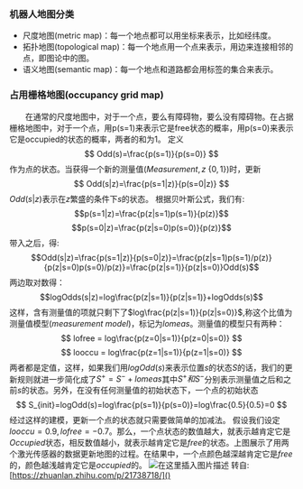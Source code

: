 ### 机器人地图分类
- 尺度地图(metric map)：每一个地点都可以用坐标来表示，比如经纬度。
- 拓扑地图(topological map)：每一个地点用一个点来表示，用边来连接相邻的点，即图论中的图。
- 语义地图(semantic map)：每一个地点和道路都会用标签的集合来表示。

### 占用栅格地图(occupancy grid map)
　　在通常的尺度地图中，对于一个点，要么有障碍物，要么没有障碍物。在占据栅格地图中，对于一个点，用p(s=1)来表示它是free状态的概率，用p(s=0)来表示它是occupied的状态的概率，两者的和为1。
  定义
  $$
  Odd(s)=\frac{p(s=1)}{p(s=0)}
  $$
  作为点的状态。当获得一个新的测量值$(Measurement,z~\{0,1\})$时，更新
  $$
  Odd(s|z)=\frac{p(s=1|z)}{p(s=0|z)}
  $$
  $Odd(s|z)$表示在$z$繁盛的条件下$s$的状态。
  根据贝叶斯公式，我们有:
  $$p(s=1|z)=\frac{p(z|s=1)p(s=1)}{p(z)}$$
  $$p(s=0|z)=\frac{p(z|s=0)p(s=0)}{p(z)}$$
  带入之后，得:
  $$Odd(s|z)=\frac{p(s=1|z)}{p(s=0|z)}=\frac{p(z|s=1)p(s=1)/p(z)}{p(z|s=0)p(s=0)/p(z)}=\frac{p(z|s=1)}{p(z|s=0)}Odd(s)$$
  两边取对数得：
  $$logOdds(s|z)=log\frac{p(z|s=1)}{p(z|s=1)}+logOdds(s)$$
  这样，含有测量值的项就只剩下了$log\frac{p(z|s=1)}{p(z|s=0)}$,称这个比值为测量值模型$(measurement\ model)$，标记为$lomeas$。测量值的模型只有两种：
  $$
  lofree = log\frac{p(z=0|s=1)}{p(z=0|s=0)}
  $$
  $$
  looccu = log\frac{p(z=1|s=1)}{p(z=1|s=0)}
  $$
  两者都是定值，这样，如果我们用$logOdd(s)$来表示位置$s$的状态$S$的话，我们的更新规则就进一步简化成了$S^+=S^-+lomeas$其中$S^+和S^-$分别表示测量值之后和之前$s$的状态。另外，在没有任何测量值的初始状态下，一个点的初始状态
  $$
  S_{init}=logOdd(s)=log\frac{p(s=1)}{p(s=0)}=log\frac{0.5}{0.5}=0
  $$
  经过这样的建模，更新一个点的状态就只需要做简单的加减法。
  假设我们设定$looccu=0.9,lofree=-0.7$。那么，一个点状态的数值越大，就表示越肯定它是$Occupied$状态，相反数值越小，就表示越肯定它是$free$的状态。上图展示了用两个激光传感器的数据更新地图的过程。在结果中，一个点颜色越深越肯定它是$free$的，颜色越浅越肯定它是$occupied$的。
  ![在这里插入图片描述](https://img-blog.csdnimg.cn/2019110516443131.png?x-oss-process=image/watermark,type_ZmFuZ3poZW5naGVpdGk,shadow_10,text_aHR0cHM6Ly9ibG9nLmNzZG4ubmV0L3pqZjI1NDM3NzE5NjQ=,size_16,color_FFFFFF,t_70)
  转自:[https://zhuanlan.zhihu.com/p/21738718/]()
  
